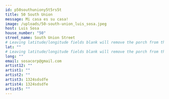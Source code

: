 ```yaml
---
id: p50southuniony5t5rs5t
title: 50 South Union
message: Mi casa es su casa!
image: /uploads/50-south-union_luis_sosa.jpeg
host: Luis Sosa
house_number: "50"
street_name: South Union Street
# Leaving latitude/longitude fields blank will remove the porch from the Porchfest map.
lat: ""
# Leaving latitude/longitude fields blank will remove the porch from the Porchfest map.
long: ""
email: sosacorp@gmail.com
artist12: ""
artist1: ""
artist2: ""
artist3: 1324sdsdfe
artist4: 1324sdsdfe
artist5: ""
---
```

